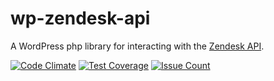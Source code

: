 # wp-zendesk-api

A WordPress php library for interacting with the [Zendesk API](https://developer.zendesk.com/rest_api/docs/core/introduction).

[![Code Climate](https://codeclimate.com/repos/57d2ff981a166e4f0f002da3/badges/b038d80d84f4657a9d10/gpa.svg)](https://codeclimate.com/repos/57d2ff981a166e4f0f002da3/feed)
[![Test Coverage](https://codeclimate.com/repos/57d2ff981a166e4f0f002da3/badges/b038d80d84f4657a9d10/coverage.svg)](https://codeclimate.com/repos/57d2ff981a166e4f0f002da3/coverage)
[![Issue Count](https://codeclimate.com/repos/57d2ff981a166e4f0f002da3/badges/b038d80d84f4657a9d10/issue_count.svg)](https://codeclimate.com/repos/57d2ff981a166e4f0f002da3/feed)
